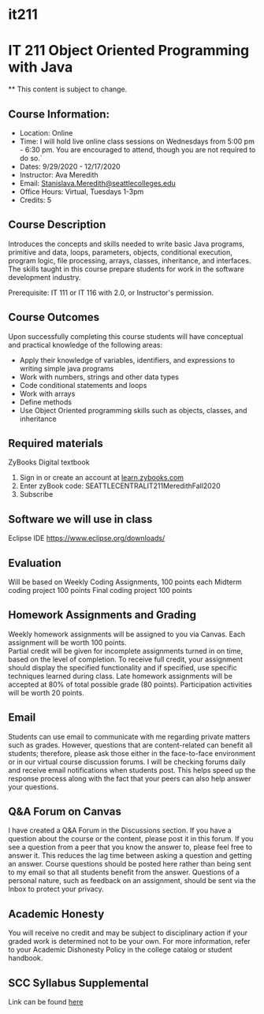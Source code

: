 # it211
#  IT 211 Object Oriented Programming with Java

** This content is subject to change.

## Course Information: 
* Location: Online
* Time: I will hold live online class sessions on Wednesdays from 5:00 pm - 6:30 pm. You are encouraged to attend, though you are not required to do so.`
* Dates: 9/29/2020 - 12/17/2020
* Instructor: Ava Meredith 
* Email: Stanislava.Meredith@seattlecolleges.edu
* Office Hours: Virtual, Tuesdays 1-3pm
* Credits: 5

## Course Description
Introduces the concepts and skills needed to write basic Java programs, primitive and data, loops, parameters, objects, conditional execution, program logic, file processing, arrays, classes, inheritance, and interfaces. The skills taught in this course prepare students for work in the software development industry.

Prerequisite: IT 111 or IT 116 with 2.0, or Instructor's permission.

## Course Outcomes

Upon successfully completing this course students will have conceptual and practical knowledge of the following areas:

* Apply their knowledge of variables, identifiers, and expressions to writing simple java programs
* Work with numbers, strings and other data types
* Code conditional statements and loops
* Work with arrays
* Define methods
* Use Object Oriented programming skills such as objects, classes, and inheritance

## Required materials
ZyBooks Digital textbook 

1. Sign in or create an account at [learn.zybooks.com](https://learn.zybooks.com/)
2. Enter zyBook code: SEATTLECENTRALIT211MeredithFall2020
3. Subscribe


## Software we will use in class 				

Eclipse IDE https://www.eclipse.org/downloads/

## Evaluation
Will be based on 
Weekly Coding Assignments, 100 points each 
Midterm coding project 100 points 
Final coding project  100 points


## Homework Assignments and Grading

Weekly homework assignments will be assigned to you via Canvas. Each assignment will be worth 100 points.  
Partial credit will be given for incomplete assignments turned in on time, based on the level of completion.
To receive full credit, your assignment should display the specified functionality and if specified, use specific techniques learned during class.
Late homework assignments will be accepted at 80% of total possible grade (80 points).
Participation activities will be worth 20 points.


## Email
Students can use email to communicate with me regarding private matters such as grades. However, questions that are content-related can benefit all students; therefore, please ask those either in the face-to-face environment or in our virtual course discussion forums. I will be checking forums daily and receive email notifications when students post. This helps speed up the response process along with the fact that your peers can also help answer your questions.

## Q&A Forum on Canvas
I have created a Q&A Forum in the Discussions section. 
If you have a question about the course or the content, please post it in this forum. If you see a question from a peer that you know the answer to, please feel free to answer it. This reduces the lag time between asking a question and getting an answer. Course questions should be posted here rather than being sent to my email so that all students benefit from the answer. Questions of a personal nature, such as feedback on an assignment, should be sent via the Inbox to protect your privacy.


## Academic Honesty
You will receive no credit and may be subject to disciplinary action if your graded work is determined not to be your own.  For more information, refer to your Academic Dishonesty Policy in the college catalog or student handbook.

## SCC Syllabus Supplemental 
Link can be found [here](https://docs.google.com/document/d/1yudWf-jUKFL10B16m9VKeFS6isA0B2uPjfYnrT5FjOU/edit)

 

